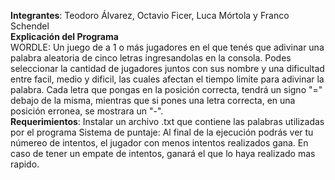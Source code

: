 **Integrantes**: Teodoro Álvarez, Octavio Ficer, Luca Mórtola y Franco Schendel  
**Explicación del Programa**  
WORDLE: Un juego de a 1 o más jugadores en el que tenés que adivinar una palabra aleatoria de cinco letras ingresandolas en la consola. Podes seleccionar la cantidad de jugadores juntos con sus nombre y una dificultad entre facil, medio y dificil, las cuales afectan el tiempo limite para adivinar la palabra. Cada letra que pongas en la posición correcta, tendrá un signo "=" debajo de la misma, mientras que si pones una letra correcta, en una posición erronea, se mostrara un "-".  
**Requerimientos**: Instalar un archivo .txt que contiene las palabras utilizadas por el programa
Sistema de puntaje: Al final de la ejecución podrás ver tu númereo de intentos, el jugador con menos intentos realizados gana. En caso de tener un empate de intentos, ganará el que lo haya realizado mas rapido.
